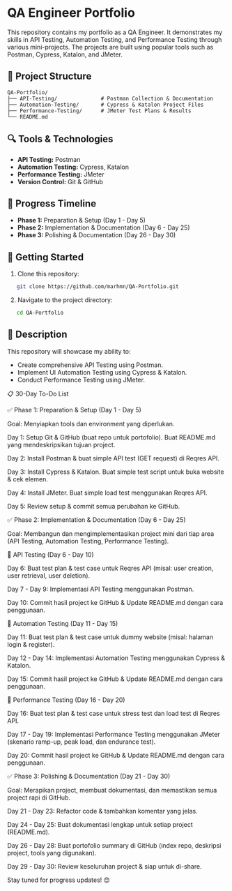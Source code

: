 # QA Engineer Portfolio

This repository contains my portfolio as a QA Engineer. It demonstrates my skills in API Testing, Automation Testing, and Performance Testing through various mini-projects. The projects are built using popular tools such as Postman, Cypress, Katalon, and JMeter.

## 📁 Project Structure
```
QA-Portfolio/
├── API-Testing/              # Postman Collection & Documentation
├── Automation-Testing/       # Cypress & Katalon Project Files
├── Performance-Testing/      # JMeter Test Plans & Results
└── README.md
```

## 🔍 Tools & Technologies
- **API Testing:** Postman
- **Automation Testing:** Cypress, Katalon
- **Performance Testing:** JMeter
- **Version Control:** Git & GitHub

## 📅 Progress Timeline
- **Phase 1:** Preparation & Setup (Day 1 - Day 5)
- **Phase 2:** Implementation & Documentation (Day 6 - Day 25)
- **Phase 3:** Polishing & Documentation (Day 26 - Day 30)

## 🚀 Getting Started
1. Clone this repository:
```bash
   git clone https://github.com/marhmn/QA-Portfolio.git
```
2. Navigate to the project directory:
```bash
   cd QA-Portfolio
```

## 📌 Description
This repository will showcase my ability to:
- Create comprehensive API Testing using Postman.
- Implement UI Automation Testing using Cypress & Katalon.
- Conduct Performance Testing using JMeter.

📋 30-Day To-Do List

✅ Phase 1: Preparation & Setup (Day 1 - Day 5)

Goal: Menyiapkan tools dan environment yang diperlukan.

Day 1: Setup Git & GitHub (buat repo untuk portofolio). Buat README.md yang mendeskripsikan tujuan project.

Day 2: Install Postman & buat simple API test (GET request) di Reqres API.

Day 3: Install Cypress & Katalon. Buat simple test script untuk buka website & cek elemen.

Day 4: Install JMeter. Buat simple load test menggunakan Reqres API.

Day 5: Review setup & commit semua perubahan ke GitHub.

✅ Phase 2: Implementation & Documentation (Day 6 - Day 25)

Goal: Membangun dan mengimplementasikan project mini dari tiap area (API Testing, Automation Testing, Performance Testing).

📌 API Testing (Day 6 - Day 10)

Day 6: Buat test plan & test case untuk Reqres API (misal: user creation, user retrieval, user deletion).

Day 7 - Day 9: Implementasi API Testing menggunakan Postman.

Day 10: Commit hasil project ke GitHub & Update README.md dengan cara penggunaan.

📌 Automation Testing (Day 11 - Day 15)

Day 11: Buat test plan & test case untuk dummy website (misal: halaman login & register).

Day 12 - Day 14: Implementasi Automation Testing menggunakan Cypress & Katalon.

Day 15: Commit hasil project ke GitHub & Update README.md dengan cara penggunaan.

📌 Performance Testing (Day 16 - Day 20)

Day 16: Buat test plan & test case untuk stress test dan load test di Reqres API.

Day 17 - Day 19: Implementasi Performance Testing menggunakan JMeter (skenario ramp-up, peak load, dan endurance test).

Day 20: Commit hasil project ke GitHub & Update README.md dengan cara penggunaan.

✅ Phase 3: Polishing & Documentation (Day 21 - Day 30)

Goal: Merapikan project, membuat dokumentasi, dan memastikan semua project rapi di GitHub.

Day 21 - Day 23: Refactor code & tambahkan komentar yang jelas.

Day 24 - Day 25: Buat dokumentasi lengkap untuk setiap project (README.md).

Day 26 - Day 28: Buat portofolio summary di GitHub (index repo, deskripsi project, tools yang digunakan).

Day 29 - Day 30: Review keseluruhan project & siap untuk di-share.

Stay tuned for progress updates! 😊


